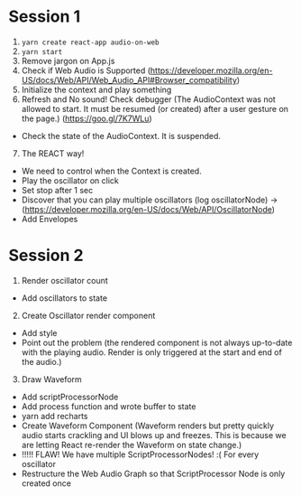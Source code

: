 # Session 1

1. `yarn create react-app audio-on-web`
2. `yarn start`
3. Remove jargon on App.js
4. Check if Web Audio is Supported (https://developer.mozilla.org/en-US/docs/Web/API/Web_Audio_API#Browser_compatibility)
5. Initialize the context and play something
6. Refresh and No sound! Check debugger (The AudioContext was not allowed to start. It must be resumed (or created) after a user gesture on the page.) (https://goo.gl/7K7WLu)
  - Check the state of the AudioContext. It is suspended.
7. The REACT way!
  - We need to control when the Context is created.
  - Play the oscillator on click
  - Set stop after 1 sec
  - Discover that you can play multiple oscillators (log oscillatorNode) -> (https://developer.mozilla.org/en-US/docs/Web/API/OscillatorNode)
  - Add Envelopes

# Session 2

1. Render oscillator count
  - Add oscillators to state
2. Create Oscillator render component
  - Add style
  - Point out the problem (the rendered component is not always up-to-date with the playing audio. Render is only triggered at the start and end of the audio.)
3. Draw Waveform
  - Add scriptProcessorNode
  - Add process function and wrote buffer to state
  - yarn add recharts
  - Create Waveform Component (Waveform renders but pretty quickly audio starts crackling and UI blows up and freezes. This is because we are letting React re-render the Waveform on state change.)
  - !!!!! FLAW! We have multiple ScriptProcessorNodes! :(  For every oscillator
  - Restructure the Web Audio Graph so that ScriptProcessor Node is only created once
